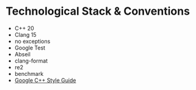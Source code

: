 # Technological Stack & Conventions
* C++ 20
* Clang 15
* no exceptions
* Google Test
* Abseil
* clang-format
* re2
* benchmark
* [Google C++ Style Guide](https://google.github.io/styleguide/cppguide.html)
